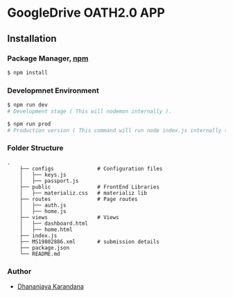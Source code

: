 # GoogleDrive OATH2.0 APP

## Installation

### Package Manager, [npm](https://www.npmjs.com)

```bash
$ npm install
```

### Developmnet Environment

```bash
$ npm run dev
# Development stage ( This will nodemon internally ).

$ npm run prod
# Production version ( This command will run node index.js internally to perform well in production environment ).

```

### Folder Structure
```
.
    ├── configs              # Configuration files 
    │   ├── keys.js          
    │   ├── passport.js      
    ├── public               # FrontEnd Libraries
    │   ├── materializ.css   # materializ lib
    ├── routes               # Page routes
    │   ├── auth.js          
    │   ├── home.js          
    ├── views                # Views
    │   ├── dashboard.html   
    │   ├── home.html       
    ├── index.js
    ├── MS19802886.xml       # submission details
    ├── package.json
    └── README.md
```
### Author
* [Dhananjaya Karandana](https://twitter.com/dkarandana)
